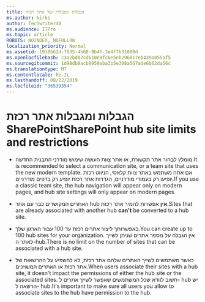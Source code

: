 ```yaml
---
title: הגבלות ומגבלות של אתר רכזת
ms.author: kirks
author: Techwriter40
ms.audience: ITPro
ms.topic: article
ROBOTS: NOINDEX, NOFOLLOW
localization_priority: Normal
ms.assetid: 1930b62d-7035-4b68-9b4f-3e4f7b31000d
ms.openlocfilehash: c3a2bd02cd610e8fc6e5eb296817eb439a055af5
ms.sourcegitcommit: 1d98db8acb9959aba3b5e308a567ade6b62da56c
ms.translationtype: MT
ms.contentlocale: he-IL
ms.lasthandoff: 08/22/2019
ms.locfileid: "36539354"
---
```

# <a name="sharepoint-hub-site-limits-and-restrictions"></a><span data-ttu-id="71c35-102">הגבלות ומגבלות אתר רכזת SharePoint</span><span class="sxs-lookup"><span data-stu-id="71c35-102">SharePoint hub site limits and restrictions</span></span>

- <span data-ttu-id="71c35-103">מומלץ לבחור אתר תקשורת, או אתר צוות העושה שימוש מודרני התבנית החדשה.</span><span class="sxs-lookup"><span data-stu-id="71c35-103">It is recommended to select a communication site, or a team site that uses the new modern template.</span></span> <span data-ttu-id="71c35-104">אם אתה משתמש באתר צוות קלאסי, הניווט רכזת יופיעו רק בעמודי מודרניים, הגדרות אתר רכזת יופיע רק בדפים מודרניים.</span><span class="sxs-lookup"><span data-stu-id="71c35-104">If you use a classic team site, the hub navigation will appear only on modern pages, and hub site settings will only appear on modern pages.</span></span>

- <span data-ttu-id="71c35-105">האתרים המקושרים כבר עם אחר hub **אין** אפשרות להמיר אתר רכזת.</span><span class="sxs-lookup"><span data-stu-id="71c35-105">Sites that are already associated with another hub **can't** be converted to a hub site.</span></span> 

- <span data-ttu-id="71c35-106">באפשרותך ליצור אתרים רכזת עד 100 עבור הארגון שלך.</span><span class="sxs-lookup"><span data-stu-id="71c35-106">You can create up to 100 hub sites for your organization.</span></span> <span data-ttu-id="71c35-107">אין הגבלה על מספר אתרים שניתן לשייך לאתר ה-hub.</span><span class="sxs-lookup"><span data-stu-id="71c35-107">There is no limit on the number of sites that can be associated with a hub site.</span></span>

- <span data-ttu-id="71c35-108">כאשר משתמשים לשייך האתרים שלהם אתר רכזת, לא להשפיע על ההרשאות של אתר רכזת או האתרים המשויכים.</span><span class="sxs-lookup"><span data-stu-id="71c35-108">When users associate their sites with a hub site, it doesn't impact the permissions of either the hub site or the associated sites.</span></span> <span data-ttu-id="71c35-109">חשוב לוודא שכל המשתמשים שאפשר לשייך אתרים ל- hub יש הרשאה ל- hub.</span><span class="sxs-lookup"><span data-stu-id="71c35-109">It's important to make sure all users you allow to associate sites to the hub have permission to the hub.</span></span>



